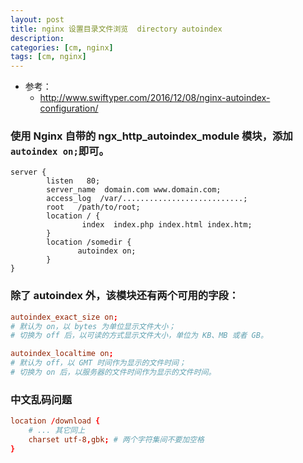 ```yaml
---
layout: post
title: nginx 设置目录文件浏览  directory autoindex
description: 
categories: [cm, nginx]
tags: [cm, nginx]
---
```


* 参考： 
  * <http://www.swiftyper.com/2016/12/08/nginx-autoindex-configuration/>

### 使用 Nginx 自带的 ngx_http_autoindex_module 模块，添加 `autoindex on;`即可。

~~~
server {
        listen   80;
        server_name  domain.com www.domain.com;
        access_log  /var/...........................;
        root   /path/to/root;
        location / {
                index  index.php index.html index.htm;
        }
        location /somedir {
               autoindex on;
        }
}
~~~

### 除了 autoindex 外，该模块还有两个可用的字段：


~~~ conf
autoindex_exact_size on;
# 默认为 on，以 bytes 为单位显示文件大小；
# 切换为 off 后，以可读的方式显示文件大小，单位为 KB、MB 或者 GB。

autoindex_localtime on;
# 默认为 off，以 GMT 时间作为显示的文件时间；
# 切换为 on 后，以服务器的文件时间作为显示的文件时间。
~~~


### 中文乱码问题

~~~ conf
location /download {
    # ... 其它同上
    charset utf-8,gbk; # 两个字符集间不要加空格
}
~~~








